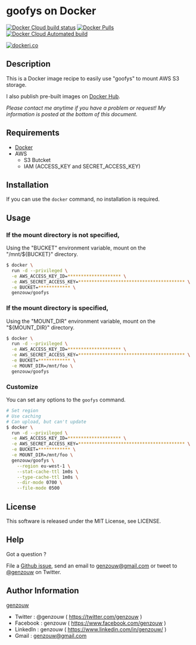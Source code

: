 # goofys on Docker

[![Docker Cloud build status](https://img.shields.io/docker/cloud/build/genzouw/goofys?style=for-the-badge)](https://hub.docker.com/r/genzouw/goofys/)
[![Docker Pulls](https://img.shields.io/docker/pulls/genzouw/goofys.svg?style=for-the-badge)](https://hub.docker.com/r/genzouw/goofys/)
[![Docker Cloud Automated build](https://img.shields.io/docker/cloud/automated/genzouw/goofys.svg?style=for-the-badge)](https://hub.docker.com/r/genzouw/goofys/)

[![dockeri.co](https://dockeri.co/image/genzouw/goofys)](https://hub.docker.com/r/genzouw/goofys)

## Description

This is a Docker image recipe to easily use "goofys" to mount AWS S3 storage.

I also publish pre-built images on [Docker Hub](https://hub.docker.com/).

*Please contact me anytime if you have a problem or request! My information is posted at the bottom of this document.*


## Requirements

* [Docker](https://www.docker.com/)
* AWS
    * S3 Butcket
    * IAM (ACCESS_KEY and SECRET_ACCESS_KEY)

## Installation

If you can use the `docker` command, no installation is required.

## Usage

### If the mount directory is not specified, 

Using the "BUCKET" environment variable, mount on the "/mnt/${BUCKET}" directory.

```bash
$ docker \
  run -d --privileged \
  -e AWS_ACCESS_KEY_ID=******************** \
  -e AWS_SECRET_ACCESS_KEY=**************************************** \
  -e BUCKET=************ \
  genzouw/goofys
```

### If the mount directory is specified,

Using the "MOUNT_DIR" environment variable, mount on the "${MOUNT_DIR}" directory.

```bash
$ docker \
  run -d --privileged \
  -e AWS_ACCESS_KEY_ID=******************** \
  -e AWS_SECRET_ACCESS_KEY=**************************************** \
  -e BUCKET=************ \
  -e MOUNT_DIR=/mnt/foo \
  genzouw/goofys
```

### Customize

You can set any options to the `goofys` command.

```bash
# Set region
# Use caching
# Can upload, but can't update
$ docker \
  run -d --privileged \
  -e AWS_ACCESS_KEY_ID=******************** \
  -e AWS_SECRET_ACCESS_KEY=**************************************** \
  -e BUCKET=************ \
  -e MOUNT_DIR=/mnt/foo \
  genzouw/goofys \
    --region eu-west-1 \
    --stat-cache-ttl 1m0s \
    --type-cache-ttl 1m0s \
    --dir-mode 0700 \
    --file-mode 0500
```

## License

This software is released under the MIT License, see LICENSE.

## Help

Got a question ?

File a [Github issue](https://github.com/genzouw/goofys/issues), send an email to [genzouw@gmail.com](mailto:genzouw@gmail.com) or tweet to [@genzouw](https://twitter.com/genzouw) on Twitter.

## Author Information

[genzouw](https://genzouw.com)

* Twitter   : @genzouw ( https://twitter.com/genzouw )
* Facebook  : genzouw ( https://www.facebook.com/genzouw )
* LinkedIn  : genzouw ( https://www.linkedin.com/in/genzouw/ )
* Gmail     : genzouw@gmail.com
